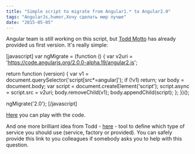 ```yaml
---
title: "Simple script to migrate from Angular1.* to Angular2.0"
tags: "AngularJs,humor,Хочу сделать мир лучше"
date: "2015-05-05"
---
```


Angular team is still working on this script, but [Todd Motto](https://toddmotto.com/) has already provided us first version. It's really simple:

[javascript] var ngMigrate = (function () { var v2uri = 'https://code.angularjs.org/2.0.0-alpha.19/angular2.js';

return function (version) { var v1 = document.querySelector('script[src\*=angular]'); if (!v1) return; var body = document.body; var script = document.createElement('script'); script.async = script.src = v2uri; body.removeChild(v1); body.appendChild(script); }; })();

ngMigrate('2.0'); [/javascript]

[Here](https://jsfiddle.net/toddmotto/7zLL6sqs/) you can play with the code.

And one more brilliant idea from Todd - [here](https://fiddle.jshell.net/toddmotto/0u84Ledh/show/) - tool to define which type of service you should use (service, factory or provided). You can safely provide this link to you colleagues if somebody asks you to help with this question.
